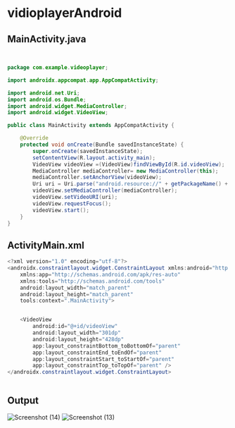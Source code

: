 # vidioplayerAndroid



## MainActivity.java

```java


package com.example.videoplayer;

import androidx.appcompat.app.AppCompatActivity;

import android.net.Uri;
import android.os.Bundle;
import android.widget.MediaController;
import android.widget.VideoView;

public class MainActivity extends AppCompatActivity {

    @Override
    protected void onCreate(Bundle savedInstanceState) {
        super.onCreate(savedInstanceState);
        setContentView(R.layout.activity_main);
        VideoView videoView =(VideoView)findViewById(R.id.videoView);
        MediaController mediaController= new MediaController(this);
        mediaController.setAnchorView(videoView);
        Uri uri = Uri.parse("android.resource://" + getPackageName() + "/" + R.raw.c);
        videoView.setMediaController(mediaController);
        videoView.setVideoURI(uri);
        videoView.requestFocus();
        videoView.start();
    }
}


```

## ActivityMain.xml


```java
<?xml version="1.0" encoding="utf-8"?>
<androidx.constraintlayout.widget.ConstraintLayout xmlns:android="http://schemas.android.com/apk/res/android"
    xmlns:app="http://schemas.android.com/apk/res-auto"
    xmlns:tools="http://schemas.android.com/tools"
    android:layout_width="match_parent"
    android:layout_height="match_parent"
    tools:context=".MainActivity">


    <VideoView
        android:id="@+id/videoView"
        android:layout_width="301dp"
        android:layout_height="428dp"
        app:layout_constraintBottom_toBottomOf="parent"
        app:layout_constraintEnd_toEndOf="parent"
        app:layout_constraintStart_toStartOf="parent"
        app:layout_constraintTop_toTopOf="parent" />
</androidx.constraintlayout.widget.ConstraintLayout>



```



## Output
![Screenshot (14)](https://user-images.githubusercontent.com/78194419/198024551-ca4c6870-9ed9-4dad-8ffd-68acff458f5f.png)
![Screenshot (13)](https://user-images.githubusercontent.com/78194419/198024601-25590f68-de97-4f69-aa04-f5a96dc60c5e.png)
